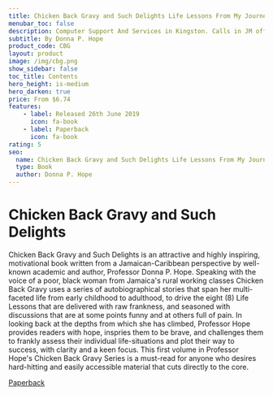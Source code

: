```yaml
---
title: Chicken Back Gravy and Such Delights Life Lessons From My Journey
menubar_toc: false
description: Computer Support And Services in Kingston. Calls in JM office hours only please.
subtitle: By Donna P. Hope
product_code: CBG
layout: product
image: /img/cbg.png
show_sidebar: false
toc_title: Contents
hero_height: is-medium
hero_darken: true
price: From $6.74
features:
    - label: Released 26th June 2019 
      icon: fa-book
    - label: Paperback
      icon: fa-book
rating: 5
seo:
  name: Chicken Back Gravy and Such Delights Life Lessons From My Journey
  type: Book
  author: Donna P. Hope
---
```


# Chicken Back Gravy and Such Delights

Chicken Back Gravy and Such Delights is an attractive and highly inspiring, motivational book written from a Jamaican-Caribbean perspective by well-known academic and author, Professor Donna P. Hope. Speaking with the voice of a poor, black woman from Jamaica's rural working classes Chicken Back Gravy uses a series of autobiographical stories that span her multi-faceted life from early childhood to adulthood, to drive the eight (8) Life Lessons that are delivered with raw frankness, and seasoned with discussions that are at some points funny and at others full of pain. In looking back at the depths from which she has climbed, Professor Hope provides readers with hope, inspries them to be brave, and challenges them to frankly assess their individual life-situations and plot their way to success, with clarity and a keen focus. This first volume in Professor Hope's Chicken Back Gravy Series is a must-read for anyone who desires hard-hitting and easily accessible material that cuts directly to the core.

<div class="buttons is-centered">
<a href="https://www.amazon.com/gp/product/9769622702/ref=dbs_a_def_rwt_bibl_vppi_i7" class="button is-info" target="_blank">Paperback</a>
</div>

